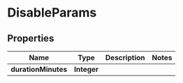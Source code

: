 

# DisableParams


## Properties

| Name | Type | Description | Notes |
|------------ | ------------- | ------------- | -------------|
|**durationMinutes** | **Integer** |  |  |



